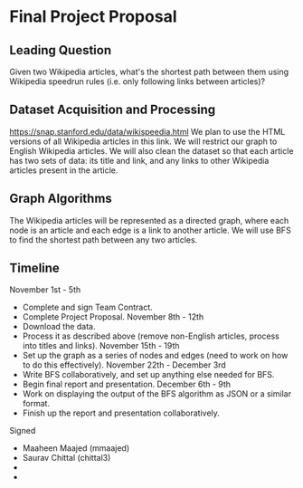 # Final Project Proposal

## Leading Question
Given two Wikipedia articles, what's the shortest path between them using Wikipedia speedrun rules (i.e. only following links between articles)?

## Dataset Acquisition and Processing
https://snap.stanford.edu/data/wikispeedia.html
We plan to use the HTML versions of all Wikipedia articles in this link. We will restrict our graph to English Wikipedia articles. We will also clean the dataset so that each article has two sets of data: its title and link, and any links to other Wikipedia articles present in the article.

## Graph Algorithms
The Wikipedia articles will be represented as a directed graph, where each node is an article and each edge is a link to another article. We will use BFS to find the shortest path between any two articles.

## Timeline
November 1st - 5th
* Complete and sign Team Contract.
* Complete Project Proposal.
November 8th - 12th
* Download the data.
* Process it as described above (remove non-English articles, process into titles and links).
November 15th - 19th
* Set up the graph as a series of nodes and edges (need to work on how to do this effectively).
November 22th - December 3rd
* Write BFS collaboratively, and set up anything else needed for BFS.
* Begin final report and presentation.
December 6th - 9th
* Work on displaying the output of the BFS algorithm as JSON or a similar format.
* Finish up the report and presentation collaboratively.

Signed
* Maaheen Maajed (mmaajed)
* Saurav Chittal (chittal3)
* 
* 

